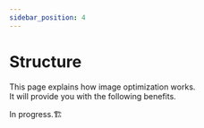 ```yaml
---
sidebar_position: 4
---
```


# Structure

This page explains how image optimization works.  
It will provide you with the following benefits.

In progress.🏗
